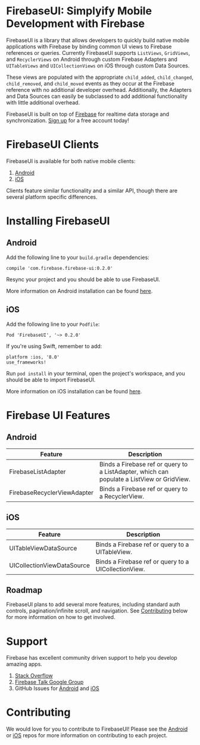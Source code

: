 FirebaseUI: Simplyify Mobile Development with Firebase
======================================================

FirebaseUI is a library that allows developers to quickly build native mobile applications with Firebase by binding common UI views to Firebase references or queries. Currently FirebaseUI supports `ListViews`, `GridViews`, and `RecyclerViews` on Android through custom Firebase Adapters and `UITableViews` and `UICollectionViews` on iOS through custom Data Sources.

These views are populated with the appropriate `child_added`, `child_changed`, `child_removed`, and `child_moved` events as they occur at the Firebase reference with no additional developer overhead. Additionally, the Adapters and Data Sources can easily be subclassed to add additional functionality  with little additional overhead.

FirebaseUI is built on top of [Firebase](https://www.firebase.com) for realtime data storage and synchronization. [Sign up](https://www.firebase.com/signup) for a free account today!


# FirebaseUI Clients
FirebaseUI is available for both native mobile clients:
  1. [Android](https://github.com/firebase/FirebaseUI-Android)
  1. [iOS](https://github.com/firebase/FirebaseUI-iOS)

Clients feature similar functionality and a similar API, though there are several platform specific differences.

# Installing FirebaseUI
## Android
Add the following line to your `build.gradle` dependencies:
```
compile 'com.firebase.firebase-ui:0.2.0'
```
Resync your project and you should be able to use FirebaseUI.

More information on Android installation can be found [here](https://github.com/firebase/FirebaseUI-Android#using-the-library-in-your-android-app).

## iOS
Add the following line to your `Podfile`:
```
Pod 'FirebaseUI', '~> 0.2.0'
```

If you're using Swift, remember to add:
```
platform :ios, '8.0'
use_frameworks!
```
Run `pod install` in your terminal, open the project's workspace, and you should be able to import FirebaseUI.

More information on iOS installation can be found [here](https://github.com/firebase/FirebaseUI-ios#downloading-firebaseui-for-ios).

# Firebase UI Features

## Android

Feature  | Description
------------- | -------------
FirebaseListAdapter  | Binds a Firebase ref or query to a ListAdapter, which can populate a ListView or GridView.
FirebaseRecyclerViewAdapter | Binds a Firebase ref or query to a RecyclerView.

## iOS

Feature  | Description
------------- | -------------
UITableViewDataSource  | Binds a Firebase ref or query to a UITableView.
UICollectionViewDataSource | Binds a Firebase ref or query to a UICollectionView.

## Roadmap
FirebaseUI plans to add several more features, including standard auth controls, pagination/infinite scroll, and navigation. See [Contributing](https://github.com/firebase/FirebaseUI#contributing) below for more information on how to get involved.

# Support
Firebase has excellent community driven support to help you develop amazing apps.
  1. [Stack Overflow](http://stackoverflow.com/questions/tagged/firebase)
  1. [Firebase Talk Google Group](https://groups.google.com/forum/#!forum/firebase-talk)
  1. GitHub Issues for [Android](https://github.com/firebase/FirebaseUI-Android/issues) and [iOS](https://github.com/firebase/FirebaseUI-iOS/issues)

# Contributing
We would love for you to contribute to FirebaseUI! Please see the [Android](https://github.com/firebase/FirebaseUI-Android#contributing-a-patch) or [iOS](https://github.com/firebase/FirebaseUI-iOS#contributing-to-firebaseui) repos for more information on contributing to each project.
